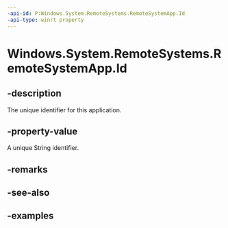 ```yaml
---
-api-id: P:Windows.System.RemoteSystems.RemoteSystemApp.Id
-api-type: winrt property
---
```


<!-- Property syntax.
public string Id { get; }
-->

# Windows.System.RemoteSystems.RemoteSystemApp.Id

## -description
The unique identifier for this application. 

## -property-value
A unique String identifier. 

## -remarks

## -see-also

## -examples

